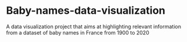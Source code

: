 # Baby-names-data-visualization
A data visualization project that aims at highlighting relevant information from a dataset of baby names in France from 1900 to 2020
